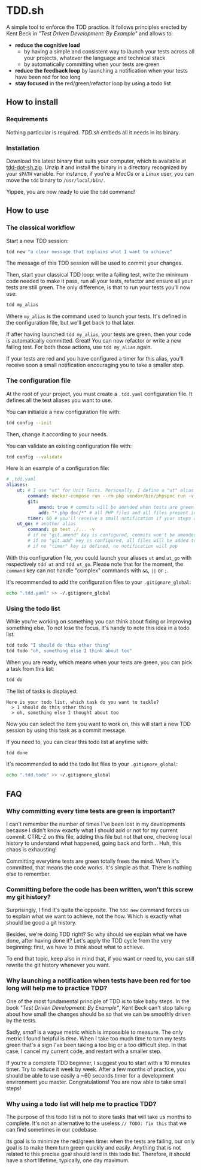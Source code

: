# TDD.sh

A simple tool to enforce the TDD practice. It follows principles erected by Kent Beck in _"Test Driven Development: By Example"_ and allows to:

- **reduce the cognitive load**
  - by having a simple and consistent way to launch your tests across all your projects, whatever the language and technical stack
  - by automatically committing when your tests are green
- **reduce the feedback loop** by launching a notification when your tests have been red for too long
- **stay focused** in the red/green/refactor loop by using a todo list

## How to install

### Requirements

Nothing particular is required. _TDD.sh_ embeds all it needs in its binary.

### Installation

Download the latest binary that suits your computer, which is available at [tdd-dot-sh.zip](https://github.com/jjanvier/tdd.sh/releases/latest/download/tdd-dot-sh.zip). Unzip it and install the binary in a directory recognized by your `$PATH` variable. For instance, if you're a _MacOs_ or a _Linux_ user, you can move the `tdd` binary to `/usr/local/bin/`.

Yippee, you are now ready to use the `tdd` command!

## How to use

### The classical workflow

Start a new TDD session:

```bash
tdd new "a clear message that explains what I want to achieve"
```

The message of this TDD session will be used to commit your changes.

Then, start your classical TDD loop: write a failing test, write the minimum code needed to make it pass, run all your tests, refactor and ensure all your tests are still green. The only difference, is that to run your tests you'll now use:

```bash
tdd my_alias
```

Where `my_alias` is the command used to launch your tests. It's defined in the configuration file, but we'll get back to that later.

If after having launched `tdd my_alias`, your tests are green, then your code is automatically committed. Great! You can now refactor or write a new failing test. For both those actions, use `tdd my_alias` again. 

If your tests are red and you have configured a timer for this alias, you'll receive soon a small notification encouraging you to take a smaller step.


### The configuration file

At the root of your project, you must create a `.tdd.yaml` configuration file. It defines all the test aliases you want to use. 

You can initialize a new configuration file with:

```bash
tdd config --init
```

Then, change it according to your needs.

You can validate an existing configuration file with:
```bash
tdd config --validate
```

Here is an example of a configuration file:

```yaml
# .tdd.yaml
aliases:
    ut: # I use "ut" for Unit Tests. Personally, I define a "ut" alias for all my projects
        command: docker-compose run --rm php vendor/bin/phpspec run -v
        git:
            amend: true # commits will be amended when tests are green
            add: "*.php doc/*" # all PHP files and all files present in the "doc" folder will be added to the index 
        timer: 60 # you'll receive a small notification if your steps are still red after 60 seconds
    ut_go: # another alias
        command: go test ./... -v
        # if no "git.amend" key is configured, commits won't be amended: the previous message will be reused
        # if no "git.add" key is configured, all files will be added to the index. It's equivalent to "git add ."
        # if no "timer" key is defined, no notification will pop
```

With this configuration file, you could launch your aliases `ut` and `ut_go` with respectively `tdd ut` and `tdd ut_go`. Please note that for the moment, the `command` key can not handle "complex" commands with `&&`, `||` or `;`.

It's recommended to add the configuration files to your `.gitignore_global`:
```bash
echo ".tdd.yaml" >> ~/.gitignore_global
```

### Using the todo list

While you're working on something you can think about fixing or improving something else. To not lose the focus, it's handy to note this idea in a todo list:

```bash
tdd todo "I should do this other thing"
tdd todo "oh, something else I think about too"
```

When you are ready, which means when your tests are green, you can pick a task from this list:

```bash
tdd do
```

The list of tasks is displayed:

```  
Here is your todo list, which task do you want to tackle?
  > I should do this other thing
  > oh, something else I thought about too
```

Now you can select the item you want to work on, this will start a new TDD session by using this task as a commit message.

If you need to, you can clear this todo list at anytime with:

```bash
tdd done
```

It's recommended to add the todo list files to your `.gitignore_global`:
```bash
echo ".tdd.todo" >> ~/.gitignore_global
```

## FAQ

### Why committing every time tests are green is important?

I can't remember the number of times I've been lost in my developments because I didn't know exactly what I should add or not for my current commit. CTRL-Z on this file, adding this file but not that one, checking local history to understand what happened, going back and forth... Huh, this chaos is exhausting! 

Committing everytime tests are green totally frees the mind. When it's committed, that means the code works. It's simple as that. There is nothing else to remember. 

### Committing before the code has been written, won't this screw my git history?

Surprisingly, I find it's quite the opposite. The `tdd new` command forces us to explain what we want to achieve, not the how. Which is exactly what should be good a git history.

Besides, we're doing TDD right? So why should we explain what we have done, after having done it? Let's apply the TDD cycle from the very beginning: first, we have to think about what to achieve.

To end that topic, keep also in mind that, if you want or need to, you can still rewrite the git history whenever you want.

### Why launching a notification when tests have been red for too long will help me to practice TDD?

One of the most fundamental principle of TDD is to take baby steps. In the book _"Test Driven Development: By Example"_, Kent Beck can't stop talking about how small the changes should be so that we can be smoothly driven by the tests.

Sadly, _small_ is a vague metric which is impossible to measure. The only metric I found helpful is _time_. When I take too much time to turn my tests green that's a sign I've been taking a too big or a too difficult step. In that case, I cancel my current code, and restart with a smaller step. 

If you're a complete TDD beginner, I suggest you to start with a 10 minutes timer. Try to reduce it week by week. After a few months of practice, you should be able to use easily a ~60 seconds timer for a development environment you master. Congratulations! You are now able to take small steps!

### Why using a todo list will help me to practice TDD?

The purpose of this todo list is not to store tasks that will take us months to complete. It's not an alternative to the useless `// TODO: fix this` that we can find sometimes in our codebase. 

Its goal is to minimize the red/green time: when the tests are failing, our only goal is to make them turn green quickly and easily. Anything that is not related to this precise goal should land in this todo list. Therefore, it should have a short lifetime; typically, one day maximum.
